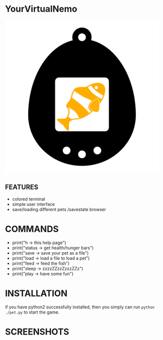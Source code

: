 # YourVirtualNemo


![GitHub Logo](/documentation/vf_logo.png)




## FEATURES

* colored terminal
* simple user interface
* save/loading different pets /savestate browser

# COMMANDS
* print("h -> this help page")
* print("status -> get health/hunger bars")
* print("save -> save your pet as a file")
* print("load -> load a file to load a pet")
* print("feed -> feed the fish")
* print("sleep -> zzzzZZzzZzzzZZz")
* print("play -> have some fun")


# INSTALLATION
if you have python2 successfully installed, then you simply can run `python ./pet.py` to start the game.
# SCREENSHOTS
